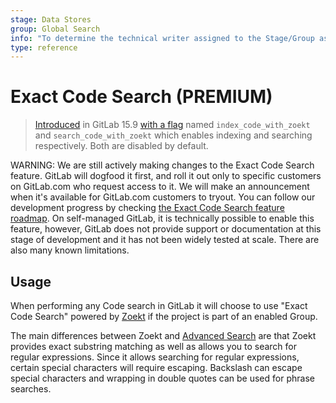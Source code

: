 ```yaml
---
stage: Data Stores
group: Global Search
info: "To determine the technical writer assigned to the Stage/Group associated with this page, see https://about.gitlab.com/handbook/product/ux/technical-writing/#assignments"
type: reference
---
```


# Exact Code Search **(PREMIUM)**

> [Introduced](https://gitlab.com/gitlab-org/gitlab/-/merge_requests/105049) in GitLab 15.9 [with a flag](../../administration/feature_flags.md) named `index_code_with_zoekt` and `search_code_with_zoekt` which enables indexing and searching respectively. Both are disabled by default.

WARNING:
We are still actively making changes to the Exact Code Search feature. GitLab will dogfood it first, and roll it out only to specific customers on GitLab.com who request access to it. We will make an announcement when it's available for GitLab.com customers to tryout. You can follow our development progress by checking [the Exact Code Search feature roadmap](https://gitlab.com/groups/gitlab-org/-/epics/9404).
On self-managed GitLab, it is technically possible to enable this feature, however, GitLab does not provide support or documentation at this stage of development and it has not been widely tested at scale. There are also many known limitations.

## Usage

When performing any Code search in GitLab it will choose to use "Exact Code
Search" powered by [Zoekt](https://github.com/sourcegraph/zoekt) if the project
is part of an enabled Group.

The main differences between Zoekt and [Advanced Search](advanced_search.md)
are that Zoekt provides exact substring matching as well as allows you to
search for regular expressions. Since it allows searching for regular
expressions, certain special characters will require escaping. Backslash can
escape special characters and wrapping in double quotes can be used for phrase
searches.
